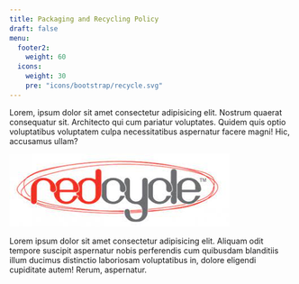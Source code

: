 ```yaml
---
title: Packaging and Recycling Policy
draft: false
menu: 
  footer2:
    weight: 60
  icons:
    weight: 30
    pre: "icons/bootstrap/recycle.svg"
---
```

Lorem, ipsum dolor sit amet consectetur adipisicing elit. Nostrum quaerat consequatur sit. Architecto qui cum pariatur voluptates. Quidem quis optio voluptatibus voluptatem culpa necessitatibus aspernatur facere magni! Hic, accusamus ullam?

![Redcycle](redcycle-jpeg.jpg)

Lorem ipsum dolor sit amet consectetur adipisicing elit. Aliquam odit tempore suscipit aspernatur nobis perferendis cum quibusdam blanditiis illum ducimus distinctio laboriosam voluptatibus in, dolore eligendi cupiditate autem! Rerum, aspernatur.
